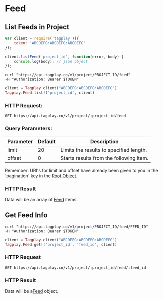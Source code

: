 # Feed


## List Feeds in Project


```javascript
var client = require('tagplay')({
	token: 'ABCDEFG:ABCDEFG:ABCDEFG'
});

client.listFeed('project_id', function(error, body) {
	console.log(body); // json object
});
```
```shell
curl "https://api.tagplay.co/v1/project/PROJECT_ID/feed"
-H "Authorization: Bearer $TOKEN"
```
```elixir
client = Tagplay.client("ABCDEFG:ABCDEFG:ABCDEFG")
Tagplay.Feed.list!('project_id', client)
```

### HTTP Request:

`GET https://api.tagplay.co/v1/project/:project_id/feed`

### Query Parameters:

Parameter | Default | Description
--------- | ------- | -----------
limit  | 20 | Limits the results to specified length.
offset |  0 | Starts results from the following item.

<aside class="success">
Remember: URI's for limit and offset have already been given to you
in the `pagination` key in the <a href="#data-objects">Root Object</a>.
</aside>

### HTTP Result

Data will be an array of [Feed](#feed) items.



## Get Feed Info

```shell
curl "https://api.tagplay.co/v1/project/PROJECT_ID/feed/FEED_ID"
-H "Authorization: Bearer $TOKEN"
```
```elixir
client = Tagplay.client("ABCDEFG:ABCDEFG:ABCDEFG")
Tagplay.Feed.get!('project_id', 'feed_id', client)
```

### HTTP Request

`GET https://api.tagplay.co/v1/project/:project_id/feed/:feed_id`

### HTTP Result

Data will be a[Feed](#feed) object.
